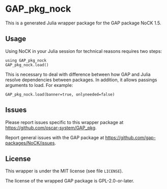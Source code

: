 # GAP_pkg_nock

This is a generated Julia wrapper package for the GAP package NoCK 1.5.

## Usage

Using NoCK in your Julia session for technical reasons requires two steps:

    using GAP_pkg_nock
    GAP_pkg_nock.load()

This is necessary to deal with difference between how GAP and Julia
resolve dependencies between packages. In addition, it allows passings
arguments to load. For example:

    GAP_pkg_nock.load(banner=true, onlyneeded=false)

## Issues

Please report issues specific to this wrapper package at <https://github.com/oscar-system/GAP_pkg>.

Report general issues with the GAP package at <https://github.com/gap-packages/NoCK/issues>.

## License

This wrapper is under the MIT license (see file `LICENSE`).

The license of the wrapped GAP package is GPL-2.0-or-later.
